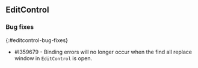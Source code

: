 ## EditControl

### Bug fixes
{:#editcontrol-bug-fixes}

* \#I359679 - Binding errors will no longer occur when the find all replace window in `EditControl` is open.